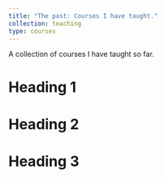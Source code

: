 ```yaml
---
title: "The past: Courses I have taught."
collection: teaching
type: courses
---
```


A collection of courses I have taught so far.

Heading 1
======

Heading 2
======

Heading 3
======
